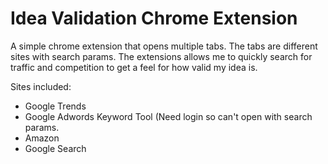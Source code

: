 # Idea Validation Chrome Extension


A simple chrome extension that opens multiple tabs.  The tabs are different sites with search params.
The extensions allows me to quickly search for traffic and competition to get a feel for how valid my
idea is.  


Sites included:

- Google Trends
- Google Adwords Keyword Tool (Need login so can't open with search params.
- Amazon
- Google Search
